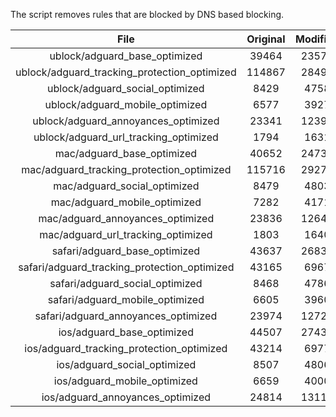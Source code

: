 The script removes rules that are blocked by DNS based blocking.


| File | Original | Modified |
|:----:|:-----:|:-----:|
| ublock/adguard_base_optimized | 39464 | 23574 |
| ublock/adguard_tracking_protection_optimized | 114867 | 28497 |
| ublock/adguard_social_optimized | 8429 | 4758 |
| ublock/adguard_mobile_optimized | 6577 | 3927 |
| ublock/adguard_annoyances_optimized | 23341 | 12391 |
| ublock/adguard_url_tracking_optimized | 1794 | 1631 |
| mac/adguard_base_optimized | 40652 | 24735 |
| mac/adguard_tracking_protection_optimized | 115716 | 29275 |
| mac/adguard_social_optimized | 8479 | 4803 |
| mac/adguard_mobile_optimized | 7282 | 4171 |
| mac/adguard_annoyances_optimized | 23836 | 12647 |
| mac/adguard_url_tracking_optimized | 1803 | 1640 |
| safari/adguard_base_optimized | 43637 | 26832 |
| safari/adguard_tracking_protection_optimized | 43165 | 6967 |
| safari/adguard_social_optimized | 8468 | 4786 |
| safari/adguard_mobile_optimized | 6605 | 3960 |
| safari/adguard_annoyances_optimized | 23974 | 12727 |
| ios/adguard_base_optimized | 44507 | 27435 |
| ios/adguard_tracking_protection_optimized | 43214 | 6977 |
| ios/adguard_social_optimized | 8507 | 4806 |
| ios/adguard_mobile_optimized | 6659 | 4000 |
| ios/adguard_annoyances_optimized | 24814 | 13117 |